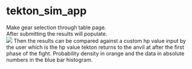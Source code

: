 # tekton_sim_app
Make gear selection through table page.\
After submitting the results will populate.\
<img src="https://i.imgur.com/DLuBC9S.gif">
Then the results can be compared against a custom hp value input by the user which is the hp value tekton returns to the anvil at after the first phase of the fight.
Probability density in orange and the data in absolute numbers in the blue bar histogram.
